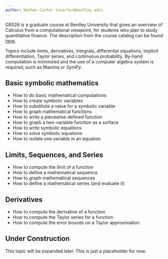 ```yaml
---
author: Nathan Carter (ncarter@bentley.edu)
---
```


GR526 is a graduate course at Bentley University that gives an overview of
Calculus from a computational viewpoint,
for students who plan to study quantitative finance.
The description from the course catalog can be found
[here](https://catalog.bentley.edu/graduate/graduate-courses/gr/).

Topics include limits, derivatives, integrals, differential equations,
implicit differentiation, Taylor series, and continuous probability.
By-hand computation is minimized and the use of a computer algebra system is
required, such as Maxima or SymPy.

## Basic symbolic mathematics

 * How to do basic mathematical computations
 * How to create symbolic variables
 * How to substitute a value for a symbolic variable
 * How to graph mathematical functions
 * How to write a piecewise-defined function
 * How to graph a two-variable function as a surface
 * How to write symbolic equations
 * How to solve symbolic equations
 * How to isolate one variable in an equation

## Limits, Sequences, and Series

 * How to compute the limit of a function
 * How to define a mathematical sequence
 * How to graph mathematical sequences
 * How to define a mathematical series (and evaluate it)

## Derivatives

 * How to compute the derivative of a function
 * How to compute the Taylor series for a function
 * How to compute the error bounds on a Taylor approximation

## Under Construction

This topic will be expanded later.  This is just a placeholder for now.
